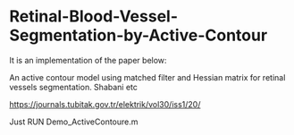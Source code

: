 # Retinal-Blood-Vessel-Segmentation-by-Active-Contour

It is an implementation of the paper below:

An active contour model using matched filter and Hessian matrix for retinal vessels segmentation. Shabani etc

https://journals.tubitak.gov.tr/elektrik/vol30/iss1/20/


Just RUN Demo_ActiveContoure.m 

